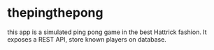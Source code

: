 # thepingthepong
this app is a simulated ping pong game in the best Hattrick fashion. It exposes a REST API, store known players on database.
